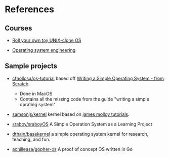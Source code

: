 # References

## Courses                                                                      

* [Roll your own toy UNIX-clone OS](http://www.jamesmolloy.co.uk/tutorial_html/)

* [Operating system engineering](https://pdos.csail.mit.edu/6.828/2011/schedule.html)




## Sample projects

* [cfnollosa/os-tutorial](https://github.com/cfenollosa/os-tutorial) based off 
  [Writing a Simple Operating System - from Scratch](http://www.cs.bham.ac.uk/~exr/lectures/opsys/10_11/lectures/os-dev.pdf).
  * Done in MacOS
  * Contains all the missing code from the guide "writing a simple oprating
system"

* [samsonjs/kernel](https://github.com/samsonjs/kernel) kernel based on 
[james molloy tutorials](http://www.jamesmolloy.co.uk/tutorial_html/).


* [sraboy/sraboyOS](https://github.com/sraboy/sraboyOS) A Simple Operation 
System as a Learning Project

* [dthain/basekernel](https://github.com/dthain/basekernel) a simple operating
system kernel for research, teaching, and fun.

* [achilleasa/gopher-os](https://github.com/achilleasa/gopher-os) A proof of 
concept OS written in Go
